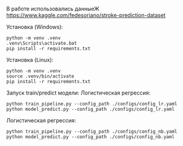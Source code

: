 В работе использовались данныеЖ
https://www.kaggle.com/fedesoriano/stroke-prediction-dataset

Установка (Windows):  

    python -m venv .venv
    .venv\Scripts\activate.bat
    pip install -r requirements.txt

Установка (Linux):  

    python -m venv .venv
    source .venv/bin/activate
    pip install -r requirements.txt

Запуск train/predict модели:
  Логистическая регрессия:

    python train_pipeline.py --config_path ./configs/config_lr.yaml
    python model_predict.py --config_path ./configs/config_lr.yaml
    
  Логистическая регрессия:

    python train_pipeline.py --config_path ./configs/config_nb.yaml
    python model_predict.py --config_path ./configs/config_nb.yaml    


